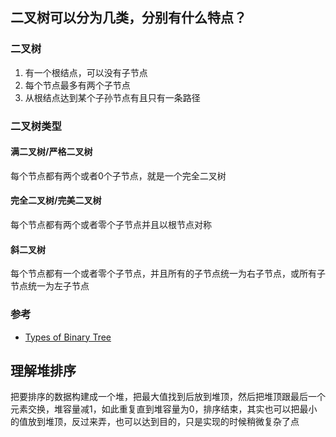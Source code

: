 ## 二叉树可以分为几类，分别有什么特点？
### 二叉树
1. 有一个根结点，可以没有子节点
2. 每个节点最多有两个子节点
3. 从根结点达到某个子孙节点有且只有一条路径

### 二叉树类型
#### 满二叉树/严格二叉树
每个节点都有两个或者0个子节点，就是一个完全二叉树
#### 完全二叉树/完美二叉树
每个节点都有两个或者零个子节点并且以根节点对称
#### 斜二叉树
每个节点都有一个或者零个子节点，并且所有的子节点统一为右子节点，或所有子节点统一为左子节点

### 参考
* [Types of Binary Tree](https://www.tutorialride.com/data-structures/types-of-binary-tree.htm)

## 理解堆排序
把要排序的数据构建成一个堆，把最大值找到后放到堆顶，然后把堆顶跟最后一个元素交换，堆容量减1，如此重复直到堆容量为0，排序结束，其实也可以把最小的值放到堆顶，反过来弄，也可以达到目的，只是实现的时候稍微复杂了点
